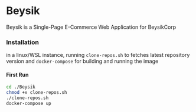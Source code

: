 # Beysik

Beysik is a Single-Page E-Commerce Web Application for BeysikCorp

### Installation
in a linux/WSL instance, running `clone-repos.sh` to fetches latest repository version and `docker-compose` for building and running the image

#### First Run 
```sh
cd ./Beysik
chmod +x clone-repos.sh
./clone-repos.sh
docker-compose up
```
